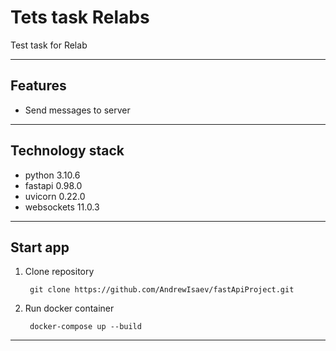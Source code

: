 # Tets task Relabs
Test task for Relab
***
## Features
 - Send messages to server
***
## Technology stack
- python 3.10.6
- fastapi 0.98.0
- uvicorn 0.22.0
- websockets 11.0.3
***
## Start app
1. Clone repository
   ```
    git clone https://github.com/AndrewIsaev/fastApiProject.git
2. Run docker container
   ```
    docker-compose up --build
***

